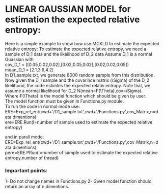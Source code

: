 # LINEAR GAUSSIAN MODEL for estimation the expected relative entropy:

Here is a simple example to show how use MCKLD to estimate the expected relative entropy:
To estimate the expected relative entropy, we need a sample of D_1 data and the likelihood of D_2 data
Assume D_1 is a normal Guassian with  
cov_D_1 = [[0.05,0.02,0.02],[0.02,0.05,0.02],[0.02,0.02,0.05]]  
mean_D_1 = [2.1,3.9,4.2]  
In D1_sample.txt, we generate 8000 random sample from this distribution.
Now given the D_1 sample and the covarince matrix (\Sigma) of the D_2 likelihood, the code estimtes the expected relativ entropy.
Note that, we assume a normal likelihood for D_2 N(mean=F(\Theta),cov=\Sigma).  
Where F(\Theta) is the model function which should be given by user.  
The model function must be given in Functions.py module.  
To run the code in normol mode use:  
ERE=Exp_rel_ent(cwd+'/D1_sample.txt',cwd+'/Functions.py',cov_Matrix,n=data dimentions)  
ere=ERE.Run(l=number of sample used to estimate the expected relative entropy)  

and in parall mode:
ERE=Exp_rel_ent(cwd+'/D1_sample.txt',cwd+'/Functions.py',cov_Matrix,n=data dimentions)  
pere=ERE.PRun(l=number of sample used to estimate the expected relative entropy,number of thread)
### Important points:
1- Do not change names in Functions.py
2- Given model function should return an array of n dimentions.

